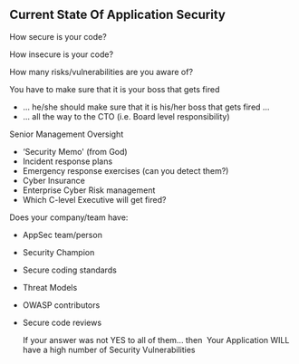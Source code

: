 ## Current State Of Application Security

How secure is your code?

How insecure is your code?

How many risks/vulnerabilities are you aware of?

You have to make sure that it is your boss that gets fired
  - … he/she should make sure that it is his/her boss that gets fired …
  - … all the way to the CTO  (i.e. Board level responsibility)

Senior Management Oversight

- ‘Security Memo' (from God)
- Incident response plans
- Emergency response exercises (can you detect them?)
- Cyber Insurance
- Enterprise Cyber Risk management
- Which C-level Executive will get fired?


Does your company/team have:
- AppSec team/person
- Security Champion
- Secure coding standards
- Threat Models
- OWASP contributors
- Secure code reviews

  If your answer was not YES to all of them... then  Your Application WILL have a high number of Security Vulnerabilities
